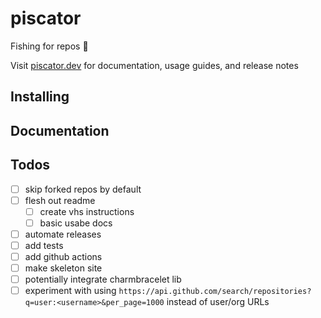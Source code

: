 # piscator

Fishing for repos 🎣

Visit [piscator.dev](https://piscator.dev) for documentation, usage guides, and
release notes

## Installing

## Documentation

## Todos

- [ ] skip forked repos by default
- [ ] flesh out readme
  - [ ] create vhs instructions
  - [ ] basic usabe docs
- [ ] automate releases
- [ ] add tests
- [ ] add github actions
- [ ] make skeleton site
- [ ] potentially integrate charmbracelet lib
- [ ] experiment with using `https://api.github.com/search/repositories?q=user:<username>&per_page=1000` instead of user/org URLs
